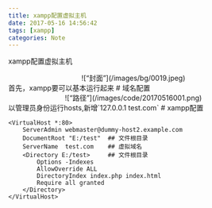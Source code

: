 ```yaml
---
title: xampp配置虚拟主机
date: 2017-05-16 14:56:42
tags: [xampp]
categories: Note
---
```

xampp配置虚拟主机
<div align=center>
![“封面”](/images/bg/0019.jpeg)
</div>
<!--more-->
首先，xampp要可以基本运行起来
# 域名配置
<div align=center>
![“路径”](/images/code/20170516001.png)
</div>
以管理员身份运行hosts,新增`127.0.0.1 test.com`
# xampp配置

```
<VirtualHost *:80>
    ServerAdmin webmaster@dummy-host2.example.com
    DocumentRoot "E:/test"  ## 文件根目录
    ServerName  test.com    ## 虚拟域名
    <Directory E:/test>     ## 文件根目录
        Options -Indexes
        AllowOverride ALL
        DirectoryIndex index.php index.html
        Require all granted
    </Directory>
</VirtualHost>
```

